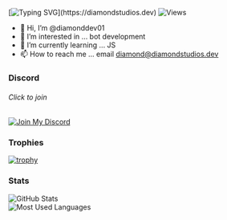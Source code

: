 [![Typing SVG](https://readme-typing-svg.herokuapp.com?font=roboto&color=%23F7C51D&size=18&vCenter=true&height=16&lines=👋+Hey+there,+I'm+Diamond.)](https://diamondstudios.dev)
![Views](https://komarev.com/ghpvc/?username=diamonddev01&style=flat-square&color=ff69b4)

- 👋 Hi, I’m @diamonddev01
- 👀 I’m interested in ... bot development
- 🌱 I’m currently learning ... JS
- 📫 How to reach me ... email diamond@diamondstudios.dev

### Discord
###### Click to join
[![Join My Discord](https://lanyard-profile-readme.vercel.app/api/632541244035301376)](https://discord.gg/PBPH6nJN4B)

### Trophies
[![trophy](https://github-profile-trophy.vercel.app/?username=diamonddev01&theme=onestar&no-bg=false&title=Organizations,Commits,Repositories)](https://github-profile-trophy.vercel.app/?username=diamonddev01&theme=onestar&no-bg=false)

### Stats
![GitHub Stats](https://github-readme-stats.vercel.app/api?username=diamonddev01&count_private=true&show_icons=true&theme=radical)
<br>
![Most Used Languages](https://github-readme-stats.vercel.app/api/top-langs/?username=diamonddev01&langs_count=5&theme=radical)
